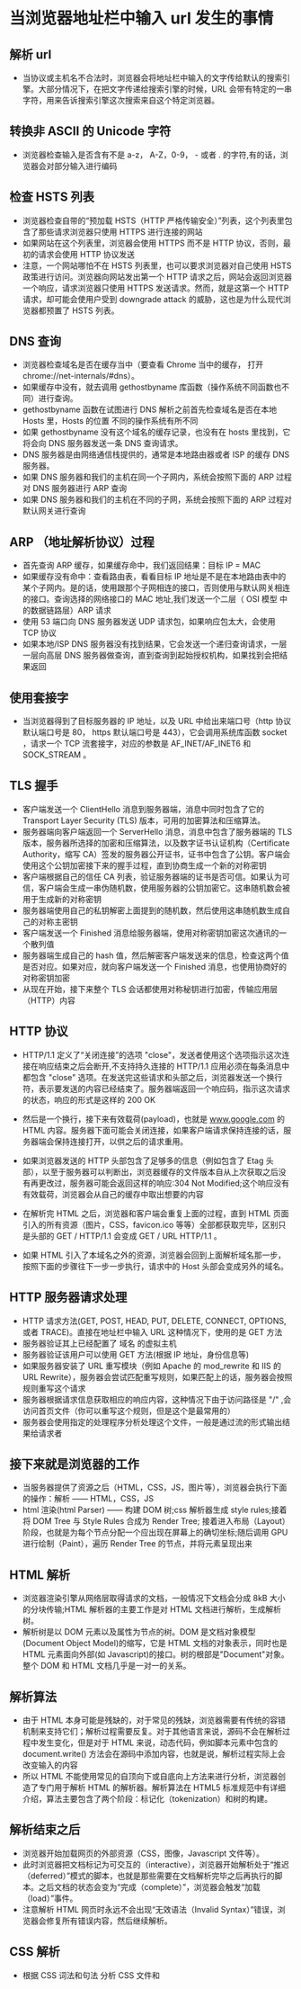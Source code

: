 # 当浏览器地址栏中输入 url 发生的事情

## 解析 url

- 当协议或主机名不合法时，浏览器会将地址栏中输入的文字传给默认的搜索引擎。大部分情况下，在把文字传递给搜索引擎的时候，URL 会带有特定的一串字符，用来告诉搜索引擎这次搜索来自这个特定浏览器。

## 转换非 ASCII 的 Unicode 字符

- 浏览器检查输入是否含有不是 a-z， A-Z，0-9， - 或者 . 的字符,有的话，浏览器会对部分输入进行编码

## 检查 HSTS 列表

- 浏览器检查自带的“预加载 HSTS（HTTP 严格传输安全）”列表，这个列表里包含了那些请求浏览器只使用 HTTPS 进行连接的网站
- 如果网站在这个列表里，浏览器会使用 HTTPS 而不是 HTTP 协议，否则，最初的请求会使用 HTTP 协议发送
- 注意，一个网站哪怕不在 HSTS 列表里，也可以要求浏览器对自己使用 HSTS 政策进行访问。浏览器向网站发出第一个 HTTP 请求之后，网站会返回浏览器一个响应，请求浏览器只使用 HTTPS 发送请求。然而，就是这第一个 HTTP 请求，却可能会使用户受到 downgrade attack 的威胁，这也是为什么现代浏览器都预置了 HSTS 列表。

## DNS 查询

- 浏览器检查域名是否在缓存当中（要查看 Chrome 当中的缓存， 打开 chrome://net-internals/#dns）。
- 如果缓存中没有，就去调用 gethostbyname 库函数（操作系统不同函数也不同）进行查询。
- gethostbyname 函数在试图进行 DNS 解析之前首先检查域名是否在本地 Hosts 里，Hosts 的位置 不同的操作系统有所不同
- 如果 gethostbyname 没有这个域名的缓存记录，也没有在 hosts 里找到，它将会向 DNS 服务器发送一条 DNS 查询请求。
- DNS 服务器是由网络通信栈提供的，通常是本地路由器或者 ISP 的缓存 DNS 服务器。
- 如果 DNS 服务器和我们的主机在同一个子网内，系统会按照下面的 ARP 过程对 DNS 服务器进行 ARP 查询
- 如果 DNS 服务器和我们的主机在不同的子网，系统会按照下面的 ARP 过程对默认网关进行查询

## ARP （地址解析协议）过程

- 首先查询 ARP 缓存，如果缓存命中，我们返回结果：目标 IP = MAC
- 如果缓存没有命中：查看路由表，看看目标 IP 地址是不是在本地路由表中的某个子网内。是的话，使用跟那个子网相连的接口，否则使用与默认网关相连的接口。查询选择的网络接口的 MAC 地址,我们发送一个二层（ OSI 模型 中的数据链路层）ARP 请求
- 使用 53 端口向 DNS 服务器发送 UDP 请求包，如果响应包太大，会使用 TCP 协议
- 如果本地/ISP DNS 服务器没有找到结果，它会发送一个递归查询请求，一层一层向高层 DNS 服务器做查询，直到查询到起始授权机构，如果找到会把结果返回

## 使用套接字

- 当浏览器得到了目标服务器的 IP 地址，以及 URL 中给出来端口号（http 协议默认端口号是 80， https 默认端口号是 443），它会调用系统库函数 socket ，请求一个 TCP 流套接字，对应的参数是 AF_INET/AF_INET6 和 SOCK_STREAM 。

## TLS 握手

- 客户端发送一个 ClientHello 消息到服务器端，消息中同时包含了它的 Transport Layer Security (TLS) 版本，可用的加密算法和压缩算法。
- 服务器端向客户端返回一个 ServerHello 消息，消息中包含了服务器端的 TLS 版本，服务器所选择的加密和压缩算法，以及数字证书认证机构（Certificate Authority，缩写 CA）签发的服务器公开证书，证书中包含了公钥。客户端会使用这个公钥加密接下来的握手过程，直到协商生成一个新的对称密钥
- 客户端根据自己的信任 CA 列表，验证服务器端的证书是否可信。如果认为可信，客户端会生成一串伪随机数，使用服务器的公钥加密它。这串随机数会被用于生成新的对称密钥
- 服务器端使用自己的私钥解密上面提到的随机数，然后使用这串随机数生成自己的对称主密钥
- 客户端发送一个 Finished 消息给服务器端，使用对称密钥加密这次通讯的一个散列值
- 服务器端生成自己的 hash 值，然后解密客户端发送来的信息，检查这两个值是否对应。如果对应，就向客户端发送一个 Finished 消息，也使用协商好的对称密钥加密
- 从现在开始，接下来整个 TLS 会话都使用对称秘钥进行加密，传输应用层（HTTP）内容

## HTTP 协议

- HTTP/1.1 定义了“关闭连接”的选项 "close"，发送者使用这个选项指示这次连接在响应结束之后会断开,不支持持久连接的 HTTP/1.1 应用必须在每条消息中都包含 "close" 选项。在发送完这些请求和头部之后，浏览器发送一个换行符，表示要发送的内容已经结束了。服务器端返回一个响应码，指示这次请求的状态，响应的形式是这样的 200 OK
- 然后是一个换行，接下来有效载荷(payload)，也就是 www.google.com 的 HTML 内容。服务器下面可能会关闭连接，如果客户端请求保持连接的话，服务器端会保持连接打开，以供之后的请求重用。
- 如果浏览器发送的 HTTP 头部包含了足够多的信息（例如包含了 Etag 头部），以至于服务器可以判断出，浏览器缓存的文件版本自从上次获取之后没有再更改过，服务器可能会返回这样的响应:304 Not Modified;这个响应没有有效载荷，浏览器会从自己的缓存中取出想要的内容
- 在解析完 HTML 之后，浏览器和客户端会重复上面的过程，直到 HTML 页面引入的所有资源（图片，CSS，favicon.ico 等等）全部都获取完毕，区别只是头部的 GET / HTTP/1.1 会变成 GET / URL HTTP/1.1 。

- 如果 HTML 引入了本域名之外的资源，浏览器会回到上面解析域名那一步，按照下面的步骤往下一步一步执行，请求中的 Host 头部会变成另外的域名。

## HTTP 服务器请求处理

- HTTP 请求方法(GET, POST, HEAD, PUT, DELETE, CONNECT, OPTIONS, 或者 TRACE)。直接在地址栏中输入 URL 这种情况下，使用的是 GET 方法
- 服务器验证其上已经配置了 域名 的虚拟主机
- 服务器验证该用户可以使用 GET 方法(根据 IP 地址，身份信息等)
- 如果服务器安装了 URL 重写模块（例如 Apache 的 mod_rewrite 和 IIS 的 URL Rewrite），服务器会尝试匹配重写规则，如果匹配上的话，服务器会按照规则重写这个请求
- 服务器根据请求信息获取相应的响应内容，这种情况下由于访问路径是 "/" ,会访问首页文件（你可以重写这个规则，但是这个是最常用的）
- 服务器会使用指定的处理程序分析处理这个文件，一般是通过流的形式输出结果给请求者

## 接下来就是浏览器的工作

- 当服务器提供了资源之后（HTML，CSS，JS，图片等），浏览器会执行下面的操作：解析 —— HTML，CSS，JS
- html 渲染(html Parser) —— 构建 DOM 树;css 解析器生成 style rules;接着将 DOM Tree 与 Style Rules 合成为 Render Tree; 接着进⼊布局（Layout）阶段，也就是为每个节点分配⼀个应出现在屏幕上的确切坐标;随后调⽤ GPU 进⾏绘制（Paint），遍历 Render Tree 的节点，并将元素呈现出来

## HTML 解析

- 浏览器渲染引擎从网络层取得请求的文档，一般情况下文档会分成 8kB 大小的分块传输;HTML 解析器的主要工作是对 HTML 文档进行解析，生成解析树。
- 解析树是以 DOM 元素以及属性为节点的树。DOM 是文档对象模型(Document Object Model)的缩写，它是 HTML 文档的对象表示，同时也是 HTML 元素面向外部(如 Javascript)的接口。树的根部是"Document"对象。整个 DOM 和 HTML 文档几乎是一对一的关系。

## 解析算法

- 由于 HTML 本身可能是残缺的，对于常见的残缺，浏览器需要有传统的容错机制来支持它们；解析过程需要反复。对于其他语言来说，源码不会在解析过程中发生变化，但是对于 HTML 来说，动态代码，例如脚本元素中包含的 document.write() 方法会在源码中添加内容，也就是说，解析过程实际上会改变输入的内容
- 所以 HTML 不能使用常见的自顶向下或自底向上方法来进行分析，浏览器创造了专门用于解析 HTML 的解析器。解析算法在 HTML5 标准规范中有详细介绍，算法主要包含了两个阶段：标记化（tokenization）和树的构建。

## 解析结束之后

- 浏览器开始加载网页的外部资源（CSS，图像，Javascript 文件等）。
- 此时浏览器把文档标记为可交互的（interactive），浏览器开始解析处于“推迟（deferred）”模式的脚本，也就是那些需要在文档解析完毕之后再执行的脚本。之后文档的状态会变为“完成（complete）”，浏览器会触发“加载（load）”事件。
- 注意解析 HTML 网页时永远不会出现“无效语法（Invalid Syntax）”错误，浏览器会修复所有错误内容，然后继续解析。

## CSS 解析

- 根据 CSS 词法和句法 分析 CSS 文件和 <style> 标签包含的内容以及 style 属性的值
- 每个 CSS 文件都被解析成一个样式表对象（StyleSheet object），这个对象里包含了带有选择器的 CSS 规则，和对应 CSS 语法的对象
- CSS 解析器可能是自顶向下的，也可能是使用解析器生成器生成的自底向上的解析器

## 页面渲染

- 通过遍历 DOM 节点树创建‘Frame 树’或者‘渲染树’，并计算每个节点的各个 CSS 样式值
- 通过累加子节点的宽度，该节点的水平内边距(padding)、边框(border)和外边距(margin)，自底向上的计算"Frame 树"中每个节点的首选(preferred)宽度
- 通过自顶向下的给每个节点的子节点分配可行宽度，计算每个节点的实际宽度
- 通过应用文字折行、累加子节点的高度和此节点的内边距(padding)、边框(border)和外边距(margin)，自底向上的计算每个节点的高度
- 使用上面的计算结果构建每个节点的坐标
- 当存在元素使用 floated，位置有 absolutely 或 relatively 属性的时候，会有更多复杂的计算
- 创建 layer(层)来表示页面中的哪些部分可以成组的被绘制，而不用被重新栅格化处理。每个帧对象都被分配给一个层
- 页面上的每个层都被分配了纹理
- 每个层的帧对象都会被遍历，计算机执行绘图命令绘制各个层，此过程可能由 CPU 执行栅格化处理，或者直接通过 D2D/SkiaGL 在 GPU 上绘制
- 上面所有步骤都可能利用到最近一次页面渲染时计算出来的各个值，这样可以减少不少计算量
- 计算出各个层的最终位置，一组命令由 Direct3D/OpenGL 发出，GPU 命令缓冲区清空，命令传至 GPU 并异步渲染，帧被送到 Window Server。

## GPU 渲染

- 在渲染过程中，图形处理层可能使用通用用途的 CPU，也可能使用图形处理器 GPU
- 当使用 GPU 用于图形渲染时，图形驱动软件会把任务分成多个部分，这样可以充分利用 GPU 强大的并行计算能力，用于在渲染过程中进行大量的浮点计算。

## 重绘和回流

- 当元素的尺寸或者位置发生了变化（offset/scroll/client/width/height/padding/margin/border），就需要重新计算渲染树，这就是回流
- DOM 样式发生了变化，但没有影响 DOM 的几何属性时，会触发重绘，而不会触发回流
- 使用 transform、opacity、filters 等属性时，会直接在 GPU 中完成处理，这些属性的变化不会引起回流重绘
